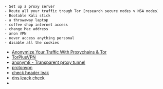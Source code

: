 ```bash
- Set up a proxy server
- Route all your traffic trough Tor [research secure nodes v NSA nodes]
- Bootable Kali stick
- a throwaway laptop
- coffee shop internet access
- change Mac address
- anon VPN
- never access anything personal
- disable all the cookies
```

- [Anonymize Your Traffic With Proxychains & Tor](https://invidious.snopyta.org/watch?v=NN9fQwiomAU)
- [TorPlusVPN](https://gitlab.torproject.org/legacy/trac/-/wikis/doc/torplusvpn)
- [anonym8 - Transparent proxy tunnel](https://github.com/D4nk0St0rM/anonym8)
- [protonvpn](https://protonvpn.com/)
- [check header leak](https://webhook.site/)
- [dns leack check](https://www.dnsleaktest.com/)
- 
